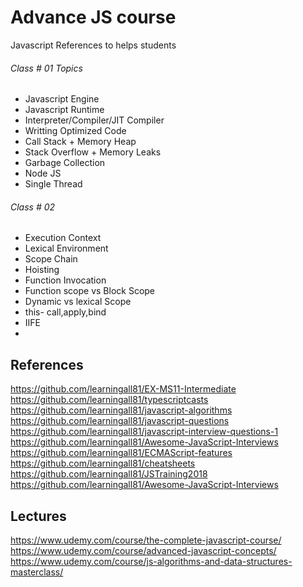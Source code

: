 
# Advance JS course

Javascript References to helps students
###### Class # 01 Topics
* Javascript Engine
* Javascript Runtime
* Interpreter/Compiler/JIT Compiler
* Writting Optimized Code
* Call Stack + Memory Heap
* Stack Overflow + Memory Leaks
* Garbage Collection
* Node JS 
* Single Thread

######  Class # 02
* Execution Context 
* Lexical Environment
* Scope Chain
* Hoisting
* Function Invocation
* Function scope vs Block Scope
* Dynamic vs lexical Scope
* this- call,apply,bind
* IIFE
* 

## References
https://github.com/learningall81/EX-MS11-Intermediate
https://github.com/learningall81/typescriptcasts
https://github.com/learningall81/javascript-algorithms
https://github.com/learningall81/javascript-questions
https://github.com/learningall81/javascript-interview-questions-1
https://github.com/learningall81/Awesome-JavaScript-Interviews
https://github.com/learningall81/ECMAScript-features
https://github.com/learningall81/cheatsheets
https://github.com/learningall81/JSTraining2018
https://github.com/learningall81/Awesome-JavaScript-Interviews

## Lectures
https://www.udemy.com/course/the-complete-javascript-course/
https://www.udemy.com/course/advanced-javascript-concepts/
https://www.udemy.com/course/js-algorithms-and-data-structures-masterclass/
